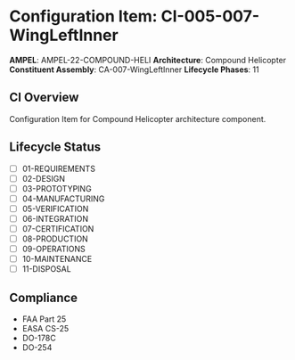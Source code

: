 # Configuration Item: CI-005-007-WingLeftInner

**AMPEL**: AMPEL-22-COMPOUND-HELI
**Architecture**: Compound Helicopter
**Constituent Assembly**: CA-007-WingLeftInner
**Lifecycle Phases**: 11

## CI Overview
Configuration Item for Compound Helicopter architecture component.

## Lifecycle Status
- [ ] 01-REQUIREMENTS
- [ ] 02-DESIGN
- [ ] 03-PROTOTYPING
- [ ] 04-MANUFACTURING
- [ ] 05-VERIFICATION
- [ ] 06-INTEGRATION
- [ ] 07-CERTIFICATION
- [ ] 08-PRODUCTION
- [ ] 09-OPERATIONS
- [ ] 10-MAINTENANCE
- [ ] 11-DISPOSAL

## Compliance
- FAA Part 25
- EASA CS-25
- DO-178C
- DO-254
